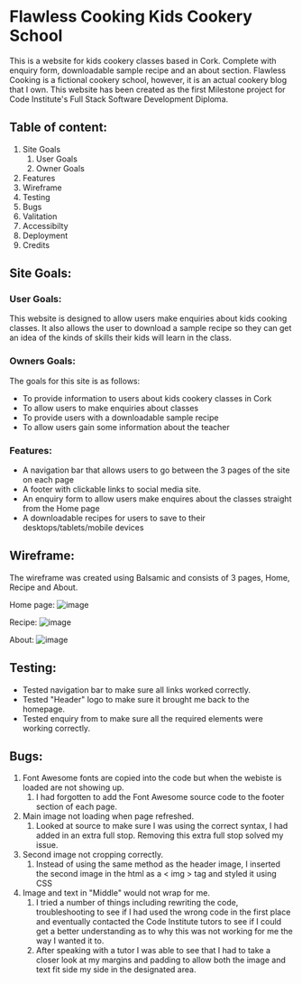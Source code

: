 # Flawless Cooking Kids Cookery School 

This is a website for kids cookery classes based in Cork. Complete with enquiry form, downloadable sample recipe and an about section. Flawless Cooking is a fictional cookery school, however, it is an actual cookery blog that I own. 
This website has been created as the first Milestone project for Code Institute's Full Stack Software Development Diploma. 

## Table of content: 
 1. Site Goals
    1. User Goals
    1. Owner Goals
 1. Features   
 1. Wireframe 
 1. Testing
 1. Bugs
 1. Valitation
 1. Accessibilty
 1. Deployment
 1. Credits
  

## Site Goals:

### User Goals:

This website is designed to allow users make enquiries about kids cooking classes. It also allows the user to download a sample recipe so they can get an idea of the kinds of skills their kids will learn in the class.

### Owners Goals:

The goals for this site is as follows:
* To provide information to users about kids cookery classes in Cork
* To allow users to make enquiries about classes
* To provide users with a downloadable sample recipe
* To allow users gain some information about the teacher 

### Features:

* A navigation bar that allows users to go between the 3 pages of the site on each page
* A footer with clickable links to social media site. 
* An enquiry form to allow users make enquires about the classes straight from the Home page
* A downloadable recipes for users to save to their desktops/tablets/mobile devices 
  
## Wireframe:
The wireframe was created using Balsamic and consists of 3 pages, Home, Recipe and About.

Home page:
![image](https://user-images.githubusercontent.com/81761397/136006518-960bf764-d74f-4742-8afb-b4c06b9746c5.png)

Recipe:
![image](https://user-images.githubusercontent.com/81761397/136006678-d10c5a57-75c8-43f0-a0a8-f4459fff6f5e.png)

About: 
![image](https://user-images.githubusercontent.com/81761397/136015563-6cc1cebc-6b6b-4aca-ab49-1b04704b44a8.png)

## Testing:

* Tested navigation bar to make sure all links worked correctly.
* Tested "Header" logo to make sure it brought me back to the homepage.
* Tested enquiry from to make sure all the required elements were working correctly.


## Bugs:
1. Font Awesome fonts are copied into the code but when the webiste is loaded are not showing up. 
      1. I had forgotten to add the Font Awesome source code to the footer section of each page.
1. Main image not loading when page refreshed.
      1. Looked at source to make sure I was using the correct syntax, I had added in an extra full stop. Removing this extra full stop solved my issue.
1. Second image not cropping correctly.
      1. Instead of using the same method as the header image, I inserted the second image in the html as a < img > tag and styled it using CSS
1. Image and text in "Middle" would not wrap for me. 
      1. I tried a number of things including rewriting the code, troubleshooting to see if I had used the wrong code in the first place and eventually contacted the Code Institute tutors to see if I could get a better understanding as to why this was not working for me the way I wanted it to. 
      1. After speaking with a tutor I was able to see that I had to take a closer look at my margins and padding to allow both the image and text fit side my side in the designated area.

